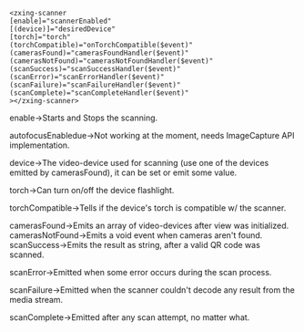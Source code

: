     <zxing-scanner
    [enable]="scannerEnabled" 
    [(device)]="desiredDevice"
    [torch]="torch"
    (torchCompatible)="onTorchCompatible($event)"
    (camerasFound)="camerasFoundHandler($event)"
    (camerasNotFound)="camerasNotFoundHandler($event)"
    (scanSuccess)="scanSuccessHandler($event)"
    (scanError)="scanErrorHandler($event)"
    (scanFailure)="scanFailureHandler($event)"
    (scanComplete)="scanCompleteHandler($event)"
    ></zxing-scanner>


enable->Starts and Stops the scanning.

autofocusEnabledue->Not working at the moment, needs ImageCapture API implementation.

device->The video-device used for scanning (use one of the devices emitted by camerasFound), it can be set or emit some value.

torch->Can turn on/off the device flashlight.

torchCompatible->Tells if the device's torch is compatible w/ the scanner.

camerasFound->Emits an array of video-devices after view was initialized.
camerasNotFound->Emits a void event when cameras aren't found.
scanSuccess->Emits the result as string, after a valid QR code was scanned.

scanError->Emitted when some error occurs during the scan process.

scanFailure->Emitted when the scanner couldn't decode any result from the media stream.

scanComplete->Emitted after any scan attempt, no matter what.
                  